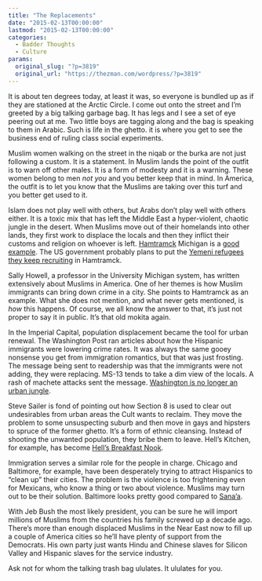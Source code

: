 ```yaml
---
title: "The Replacements"
date: "2015-02-13T00:00:00"
lastmod: "2015-02-13T00:00:00"
categories:
  - Badder Thoughts
  - Culture
params:
  original_slug: "?p=3819"
  original_url: "https://thezman.com/wordpress/?p=3819"
---
```


It is about ten degrees today, at least it was, so everyone is bundled
up as if they are stationed at the Arctic Circle. I come out onto the
street and I’m greeted by a big talking garbage bag. It has legs and I
see a set of eye peering out at me. Two little boys are tagging along
and the bag is speaking to them in Arabic. Such is life in the ghetto.
it is where you get to see the business end of ruling class social
experiments.

Muslim women walking on the street in the niqab or the burka are not
just following a custom. It is a statement. In Muslim lands the point of
the outfit is to warn off other males. It is a form of modesty and it is
a warning. These women belong to men *not you* and you better keep that
in mind. In America, the outfit is to let you know that the Muslims are
taking over this turf and you better get used to it.

Islam does not play well with others, but Arabs don’t play well with
others either. It is a toxic mix that has left the Middle East a
hyper-violent, chaotic jungle in the desert. When Muslims move out of
their homelands into other lands, they first work to displace the locals
and then they inflict their customs and religion on whoever is left.
[Hamtramck](http://en.wikipedia.org/wiki/Hamtramck,_Michigan) Michigan
is a [good
example](http://www.nytimes.com/2004/05/05/us/tension-in-a-michigan-city-over-muslims-call-to-prayer.html).
The US government probably plans to put the [Yemeni refugees they keep
recruiting](http://www.yementimes.com/en/1516/news/606/US-embassy-opens-free-visa-lottery.htm)
in Hamtramck.

Sally Howell, a professor in the University Michigan system, has written
extensively about Muslims in America. One of her themes is how Muslim
immigrants can bring down crime in a city. She points to Hamtramck as an
example. What she does not mention, and what never gets mentioned, is
*how* this happens. Of course, we all know the answer to that, it’s just
not proper to say it in public. It’s that old mokita again.

In the Imperial Capital, population displacement became the tool for
urban renewal. The Washington Post ran articles about how the Hispanic
immigrants were lowering crime rates. It was always the same gooey
nonsense you get from immigration romantics, but that was just frosting.
The message being sent to readership was that the immigrants were not
adding, they were replacing. MS-13 tends to take a dim view of the
locals. A rash of machete attacks sent the message. [Washington is no
longer an urban
jungle](http://www.nytimes.com/2011/07/18/us/18dc.html?pagewanted=all).

Steve Sailer is fond of pointing out how Section 8 is used to clear out
undesirables from urban areas the Cult wants to reclaim. They move the
problem to some unsuspecting suburb and then move in gays and hipsters
to spruce of the former ghetto. It’s a form of ethnic cleansing. Instead
of shooting the unwanted population, they bribe them to leave. Hell’s
Kitchen, for example, has become [Hell’s Breakfast
Nook](http://www.nytimes.com/2006/03/19/nyregion/19hell.html?pagewanted=all).

Immigration serves a similar role for the people in charge. Chicago and
Baltimore, for example, have been desperately trying to attract
Hispanics to “clean up” their cities. The problem is the violence is too
frightening even for Mexicans, who know a thing or two about violence.
Muslims may turn out to be their solution. Baltimore looks pretty good
compared to
[Sana’a](http://i.guim.co.uk/static/w-620/h--/q-95/sys-images/Guardian/Pix/pictures/2015/1/20/1421773224556/7a4f6118-c7c9-4137-b4f8-e1ba1c15e503-620x372.jpeg).

With Jeb Bush the most likely president, you can be sure he will import
millions of Muslims from the countries his family screwed up a decade
ago. There’s more than enough displaced Muslims in the Near East now to
fill up a couple of America cities so he’ll have plenty of support from
the Democrats. His own party just wants Hindu and Chinese slaves for
Silicon Valley and Hispanic slaves for the service industry.

Ask not for whom the talking trash bag ululates. It ululates for you.
